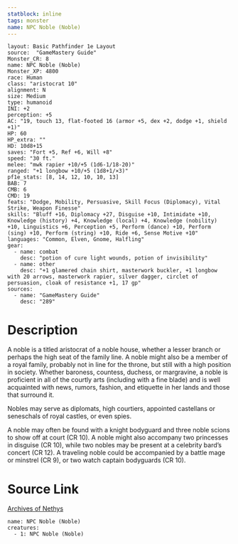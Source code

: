 ```yaml
---
statblock: inline
tags: monster
name: NPC Noble (Noble)
---
```

```statblock
layout: Basic Pathfinder 1e Layout
source:  "GameMastery Guide"
Monster_CR: 8
name: NPC Noble (Noble)
Monster_XP: 4800
race: Human
class: "aristocrat 10"
alignment: N
size: Medium
type: humanoid
INI: +2
perception: +5
AC: "19, touch 13, flat-footed 16 (armor +5, dex +2, dodge +1, shield +1)"
HP: 60
HP_extra: ""
HD: 10d8+15
saves: "Fort +5, Ref +6, Will +8"
speed: "30 ft."
melee: "mwk rapier +10/+5 (1d6-1/18-20)"
ranged: "+1 longbow +10/+5 (1d8+1/×3)"
pf1e_stats: [8, 14, 12, 10, 10, 13]
BAB: 7
CMB: 6
CMD: 19
feats: "Dodge, Mobility, Persuasive, Skill Focus (Diplomacy), Vital Strike, Weapon Finesse"
skills: "Bluff +16, Diplomacy +27, Disguise +10, Intimidate +10, Knowledge (history) +4, Knowledge (local) +4, Knowledge (nobility) +10, Linguistics +6, Perception +5, Perform (dance) +10, Perform (sing) +10, Perform (string) +10, Ride +6, Sense Motive +10"
languages: "Common, Elven, Gnome, Halfling"
gear:
  - name: combat
    desc: "potion of cure light wounds, potion of invisibility"
  - name: other
    desc: "+1 glamered chain shirt, masterwork buckler, +1 longbow with 20 arrows, masterwork rapier, silver dagger, circlet of persuasion, cloak of resistance +1, 17 gp"
sources:
  - name: "GameMastery Guide"
    desc: "289"
```
# Description
A noble is a titled aristocrat of a noble house, whether a lesser branch or perhaps the high seat of the family line. A noble might also be a member of a royal family, probably not in line for the throne, but still with a high position in society. Whether baroness, countess, duchess, or margravine, a noble is proficient in all of the courtly arts (including with a fine blade) and is well acquainted with news, rumors, fashion, and etiquette in her lands and those that surround it.

Nobles may serve as diplomats, high courtiers, appointed castellans or seneschals of royal castles, or even spies.

A noble may often be found with a knight bodyguard and three noble scions to show off at court (CR 10). A noble might also accompany two princesses in disguise (CR 10), while two nobles may be present at a celebrity bard’s concert (CR 12). A traveling noble could be accompanied by a battle mage or minstrel (CR 9), or two watch captain bodyguards (CR 10).
# Source Link
[Archives of Nethys](https://aonprd.com/NPCDisplay.aspx?ItemName=Noble%20(Noble))
```encounter-table
name: NPC Noble (Noble)
creatures:
  - 1: NPC Noble (Noble)
```
